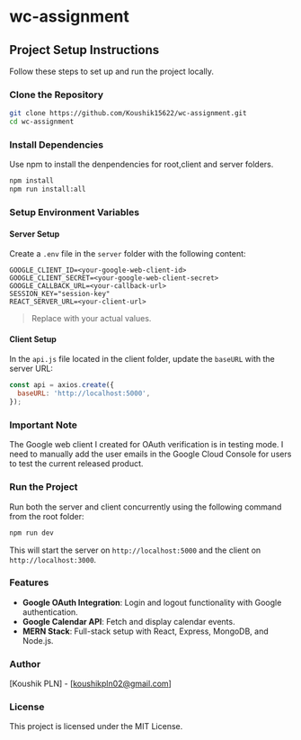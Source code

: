 # wc-assignment

## Project Setup Instructions

Follow these steps to set up and run the project locally.

### Clone the Repository

```sh
git clone https://github.com/Koushik15622/wc-assignment.git
cd wc-assignment
```

### Install Dependencies

Use npm to install the denpendencies for root,client and server folders.

```sh
npm install
npm run install:all
```

### Setup Environment Variables

#### Server Setup

Create a `.env` file in the `server` folder with the following content:

```env
GOOGLE_CLIENT_ID=<your-google-web-client-id>
GOOGLE_CLIENT_SECRET=<your-google-web-client-secret>
GOOGLE_CALLBACK_URL=<your-callback-url>
SESSION_KEY="session-key"
REACT_SERVER_URL=<your-client-url>
``` 

> Replace with your actual values.

#### Client Setup

In the `api.js` file located in the client folder, update the `baseURL` with the server URL:

```javascript
const api = axios.create({
  baseURL: 'http://localhost:5000',
});
```

### Important Note

The Google web client I created for OAuth verification is in testing mode. I need to manually add the user emails in the Google Cloud Console for users to test the current released product.

### Run the Project

Run both the server and client concurrently using the following command from the root folder:

```sh
npm run dev
```

This will start the server on `http://localhost:5000` and the client on `http://localhost:3000`.

### Features

- **Google OAuth Integration**: Login and logout functionality with Google authentication.
- **Google Calendar API**: Fetch and display calendar events.
- **MERN Stack**: Full-stack setup with React, Express, MongoDB, and Node.js.

### Author

[Koushik PLN] - [koushikpln02@gmail.com]

### License

This project is licensed under the MIT License.

